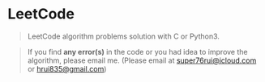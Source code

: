 # LeetCode

> LeetCode algorithm problems solution with C or Python3. 

> If you find **any error(s)** in the code or you had idea to improve the algorithm, please email me.  (Please email at super76rui@icloud.com or hrui835@gmail.com)
